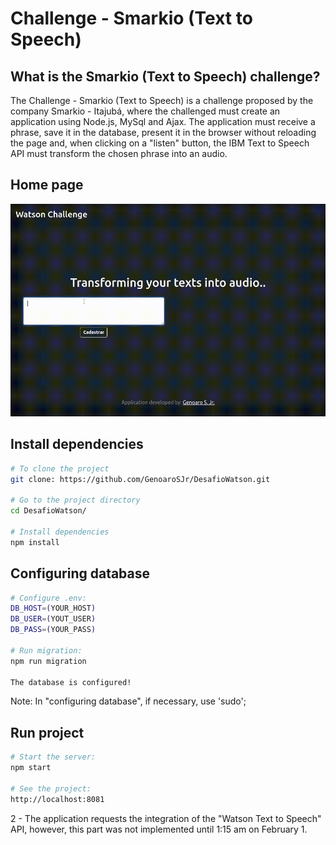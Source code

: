 # Challenge - Smarkio (Text to Speech)

## What is the Smarkio (Text to Speech) challenge?
The Challenge - Smarkio (Text to Speech) is a challenge proposed by the company Smarkio - Itajubá, where the challenged must create an application using Node.js, MySql and Ajax. The application must receive a phrase, save it in the database, present it in the browser without reloading the page and, when clicking on a "listen" button, the IBM Text to Speech API must transform the chosen phrase into an audio.

## Home page
![GIF_PAGE](capture.gif)


## Install dependencies
```sh
# To clone the project
git clone: https://github.com/GenoaroSJr/DesafioWatson.git

# Go to the project directory
cd DesafioWatson/

# Install dependencies
npm install
```

## Configuring database
```sh
# Configure .env: 
DB_HOST=(YOUR_HOST)
DB_USER=(YOUT_USER)
DB_PASS=(YOUR_PASS)

# Run migration:
npm run migration

The database is configured!
```
Note: In "configuring database", if necessary, use 'sudo';

## Run project 
```sh
# Start the server:
npm start

# See the project:
http://localhost:8081
```

2 - The application requests the integration of the "Watson Text to Speech" API, however, 
this part was not implemented until 1:15 am on February 1.



